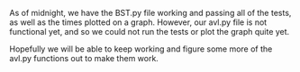 As of midnight, we have the BST.py file working and passing all of the tests, as well as the times plotted on a graph. However, our avl.py file is not functional yet, and so we could not run the tests or plot the graph quite yet.

Hopefully we will be able to keep working and figure some more of the avl.py functions out to make them work.